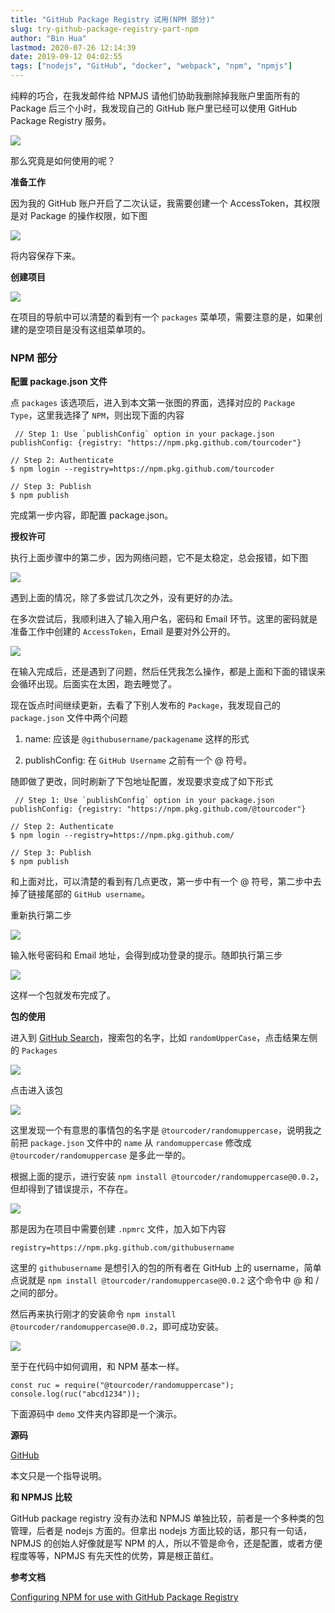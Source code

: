 ```yaml
---
title: "GitHub Package Registry 试用(NPM 部分)"
slug: try-github-package-registry-part-npm
author: "Bin Hua"
lastmod: 2020-07-26 12:14:39
date: 2019-09-12 04:02:55
tags: ["nodejs", "GitHub", "docker", "webpack", "npm", "npmjs"]
---
```


纯粹的巧合，在我发邮件给 NPMJS 请他们协助我删除掉我账户里面所有的 Package 后三个小时，我发现自己的 GitHub 账户里已经可以使用 GitHub Package Registry 服务。

![](/imgs/githubpackage000.png)

那么究竟是如何使用的呢？

**准备工作**

因为我的 GitHub 账户开启了二次认证，我需要创建一个 AccessToken，其权限是对 Package 的操作权限，如下图

![](/imgs/githubpackage003.png)

将内容保存下来。

**创建项目**

![](/imgs/githubpackage001.png)

在项目的导航中可以清楚的看到有一个 `packages` 菜单项，需要注意的是，如果创建的是空项目是没有这组菜单项的。

### NPM 部分

**配置 package.json 文件**

点 `packages` 该选项后，进入到本文第一张图的界面，选择对应的 `Package Type`，这里我选择了 `NPM`，则出现下面的内容

```
 // Step 1: Use `publishConfig` option in your package.json
publishConfig: {registry: "https://npm.pkg.github.com/tourcoder"}

// Step 2: Authenticate
$ npm login --registry=https://npm.pkg.github.com/tourcoder

// Step 3: Publish
$ npm publish 
```

完成第一步内容，即配置 package.json。

**授权许可**

执行上面步骤中的第二步，因为网络问题，它不是太稳定，总会报错，如下图

![](/imgs/githubpackage002.png)

遇到上面的情况，除了多尝试几次之外，没有更好的办法。

在多次尝试后，我顺利进入了输入用户名，密码和 Email 环节。这里的密码就是准备工作中创建的 `AccessToken`，Email 是要对外公开的。

![](/imgs/githubpackage004.png)

在输入完成后，还是遇到了问题，然后任凭我怎么操作，都是上面和下面的错误来会循环出现。后面实在太困，跑去睡觉了。

现在饭点时间继续更新，去看了下别人发布的 `Package`，我发现自己的 `package.json` 文件中两个问题

1. name: 应该是 `@githubusername/packagename` 这样的形式

2. publishConfig: 在 `GitHub Username` 之前有一个 @ 符号。

随即做了更改，同时刷新了下包地址配置，发现要求变成了如下形式

```
 // Step 1: Use `publishConfig` option in your package.json
publishConfig: {registry: "https://npm.pkg.github.com/@tourcoder"}

// Step 2: Authenticate
$ npm login --registry=https://npm.pkg.github.com/

// Step 3: Publish
$ npm publish 
```

和上面对比，可以清楚的看到有几点更改，第一步中有一个 @ 符号，第二步中去掉了链接尾部的 `GitHub username`。

重新执行第二步

![](/imgs/githubpackage005.png)

输入帐号密码和 Email 地址，会得到成功登录的提示。随即执行第三步

![](/imgs/githubpackage006.png)

这样一个包就发布完成了。

**包的使用**

进入到 [GitHub Search](https://github.com/search)，搜索包的名字，比如 `randomUpperCase`，点击结果左侧的 `Packages`

![](/imgs/githubpackage007.png)

点击进入该包

![](/imgs/githubpackage008.png)

这里发现一个有意思的事情包的名字是 `@tourcoder/randomuppercase`，说明我之前把 `package.json` 文件中的 `name` 从 `randomuppercase` 修改成 `@tourcoder/randomuppercase` 是多此一举的。

根据上面的提示，进行安装 `npm install @tourcoder/randomuppercase@0.0.2`，但却得到了错误提示，不存在。

![](/imgs/githubpackage009.png)

那是因为在项目中需要创建 `.npmrc` 文件，加入如下内容

```
registry=https://npm.pkg.github.com/githubusername
```

这里的 `githubusername` 是想引入的包的所有者在 GitHub 上的 username，简单点说就是 `npm install @tourcoder/randomuppercase@0.0.2` 这个命令中 @ 和 / 之间的部分。

然后再来执行刚才的安装命令 `npm install @tourcoder/randomuppercase@0.0.2`，即可成功安装。

![](/imgs/githubpackage010.png)

至于在代码中如何调用，和 NPM 基本一样。

```
const ruc = require("@tourcoder/randomuppercase");
console.log(ruc("abcd1234"));
```

下面源码中 `demo` 文件夹内容即是一个演示。

**源码**

[GitHub](https://github.com/tourcoder/randomUpperCase)

本文只是一个指导说明。

**和 NPMJS 比较**

GitHub package registry 没有办法和 NPMJS 单独比较，前者是一个多种类的包管理，后者是 nodejs 方面的。但拿出 nodejs 方面比较的话，那只有一句话，NPMJS 的创始人好像就是写 NPM 的人，所以不管是命令，还是配置，或者方便程度等等，NPMJS 有先天性的优势，算是根正苗红。

**参考文档**

[Configuring NPM for use with GitHub Package Registry](https://help.github.com/en/articles/configuring-npm-for-use-with-github-package-registry)
